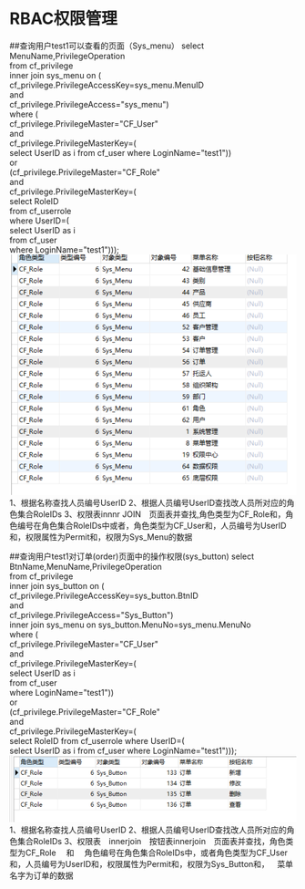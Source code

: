 # RBAC权限管理
##查询用户test1可以查看的页面（Sys_menu）
select  MenuName,PrivilegeOperation </br>
from  cf_privilege </br>
inner join sys_menu on (</br>
cf_privilege.PrivilegeAccessKey=sys_menu.MenuID </br>
and</br>
cf_privilege.PrivilegeAccess="sys_menu")</br>
 where (</br>
 cf_privilege.PrivilegeMaster="CF_User" </br>
 and</br>
 cf_privilege.PrivilegeMasterKey=(</br>
 select UserID as i from cf_user where LoginName="test1")) </br>
 or</br>
(cf_privilege.PrivilegeMaster="CF_Role" </br>
and </br>
cf_privilege.PrivilegeMasterKey=(</br>
select RoleID </br>
from cf_userrole </br>
where UserID=(</br>
select UserID as i </br>
from cf_user </br>
where LoginName="test1")));
![](1.png)
1、根据名称查找人员编号UserID
2、根据人员编号UserID查找改人员所对应的角色集合RoleIDs
3、权限表innnr JOIN 页面表并查找,角色类型为CF_Role和，角色编号在角色集合RoleIDs中或者，角色类型为CF_User和，人员编号为UserID和，权限属性为Permit和，权限为Sys_Menu的数据

##查询用户test1对订单(order)页面中的操作权限(sys_button)
select  BtnName,MenuName,PrivilegeOperation</br>
from  cf_privilege</br> 
inner join sys_button on (</br>
cf_privilege.PrivilegeAccessKey=sys_button.BtnID </br>
and        </br>
cf_privilege.PrivilegeAccess="Sys_Button")</br>
inner join sys_menu on sys_button.MenuNo=sys_menu.MenuNo</br>
where (</br>
cf_privilege.PrivilegeMaster="CF_User" </br>
and </br>
cf_privilege.PrivilegeMasterKey=(</br>
select UserID as i </br>
from cf_user </br>
where LoginName="test1")) </br>
or</br>
(cf_privilege.PrivilegeMaster="CF_Role" </br>
and </br>
cf_privilege.PrivilegeMasterKey=(</br>
select RoleID from cf_userrole where UserID=(</br>
select UserID as i from cf_user where LoginName="test1")));
![](2.png)
1、根据名称查找人员编号UserID
2、根据人员编号UserID查找改人员所对应的角色集合RoleIDs
3、权限表 innerjoin 按钮表innerjoin 页面表并查找，角色类型为CF_Role  和  角色编号在角色集合RoleIDs中，或者角色类型为CF_User和，人员编号为UserID和，权限属性为Permit和，权限为Sys_Button和， 菜单名字为订单的数据
